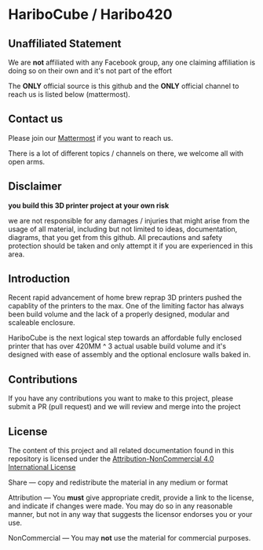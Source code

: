 # HariboCube / Haribo420

## Unaffiliated Statement

We are **not** affiliated with any Facebook group, any one claiming affiliation is doing so on their own and it's not part of the effort

The **ONLY** official source is this github and the **ONLY** official channel to reach us is listed below (mattermost).  

## Contact us

Please join our [Mattermost](http://3dprinting.community) if you want to reach us.

There is a lot of different topics / channels on there, we welcome all with open arms.

## Disclaimer

**you build this 3D printer project at your own risk**

we are not responsible for any damages / injuries that might arise from the usage of all material, including but not limited to ideas, documentation, diagrams, that you get from this github.  All precautions and safety protection should be taken and only attempt it if you are experienced in this area.

## Introduction

Recent rapid advancement of home brew reprap 3D printers pushed the capablity of the printers to the max.  One of the limiting factor has always been build volume and the lack of a properly designed, modular and scaleable enclosure.

HariboCube is the next logical step towards an affordable fully enclosed printer that has over 420MM ^ 3 actual usable build volume and it's designed with ease of assembly and the optional enclosure walls baked in.

## Contributions

If you have any contributions you want to make to this project, please submit a PR (pull request) and we will review and merge into the project

## License

The content of this project and all related documentation found in this repository is licensed under the [Attribution-NonCommercial 4.0 International License](https://creativecommons.org/licenses/by-nc/4.0/)

Share — copy and redistribute the material in any medium or format

Attribution — You **must** give appropriate credit, provide a link to the license, and indicate if changes were made. You may do so in any reasonable manner, but not in any way that suggests the licensor endorses you or your use.

NonCommercial — You may **not** use the material for commercial purposes.
